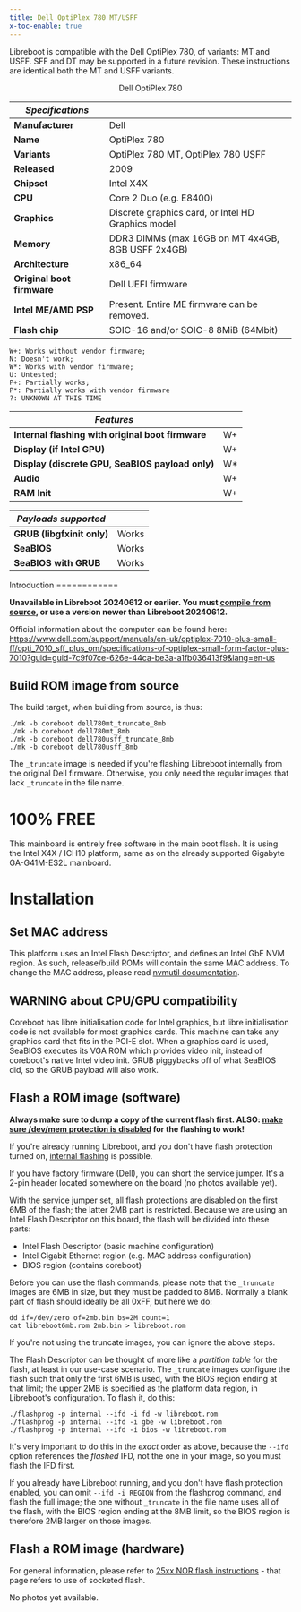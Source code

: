 ```yaml
---
title: Dell OptiPlex 780 MT/USFF
x-toc-enable: true
---
```


Libreboot is compatible with the Dell OptiPlex 780, of variants: MT and USFF.
SFF and DT may be supported in a future revision. These instructions are
identical both the MT and USFF variants.

<div class="specs">
<center>
Dell OptiPlex 780
</center>

| ***Specifications***       |                                                |
|----------------------------|------------------------------------------------|
| **Manufacturer**           | Dell                                           |
| **Name**                   | OptiPlex 780                                |
| **Variants**               | OptiPlex 780 MT, OptiPlex 780 USFF             |
| **Released**               | 2009                                           |
| **Chipset**                | Intel X4X                                     |
| **CPU**                    | Core 2 Duo (e.g. E8400)                         |
| **Graphics**               | Discrete graphics card, or Intel HD Graphics model |
| **Memory**                 | DDR3 DIMMs (max 16GB on MT 4x4GB, 8GB USFF 2x4GB)    |
| **Architecture**           | x86\_64                                         |
| **Original boot firmware** | Dell UEFI firmware                             |
| **Intel ME/AMD PSP**       | Present. Entire ME firmware can be removed.      |
| **Flash chip**             | SOIC-16 and/or SOIC-8 8MiB (64Mbit)           |


```
W+: Works without vendor firmware; 
N: Doesn't work; 
W*: Works with vendor firmware; 
U: Untested; 
P+: Partially works; 
P*: Partially works with vendor firmware
?: UNKNOWN AT THIS TIME
```

| ***Features***                                    |    |
|---------------------------------------------------|----|
| **Internal flashing with original boot firmware** | W+ |
| **Display (if Intel GPU)**                        | W+ |
| **Display (discrete GPU, SeaBIOS payload only)**  | W* |
| **Audio**                                         | W+ |
| **RAM Init**                                      | W+ |

| ***Payloads supported***   |           |
|----------------------------|-----------|
| **GRUB (libgfxinit only)** | Works     |
| **SeaBIOS**                | Works     |
| **SeaBIOS with GRUB**      | Works     |
</div>
Introduction
============

**Unavailable in Libreboot 20240612 or earlier. You must [compile from
source](../build/), or use a version newer than Libreboot 20240612.**

Official information about the computer can be found here:
<https://www.dell.com/support/manuals/en-uk/optiplex-7010-plus-small-ff/opti_7010_sff_plus_om/specifications-of-optiplex-small-form-factor-plus-7010?guid=guid-7c9f07ce-626e-44ca-be3a-a1fb036413f9&lang=en-us>

Build ROM image from source
---------------------------

The build target, when building from source, is thus:

	./mk -b coreboot dell780mt_truncate_8mb
	./mk -b coreboot dell780mt_8mb
	./mk -b coreboot dell780usff_truncate_8mb
	./mk -b coreboot dell780usff_8mb

The `_truncate` image is needed if you're flashing Libreboot internally from
the original Dell firmware. Otherwise, you only need the regular images that
lack `_truncate` in the file name.

100% FREE
=========

This mainboard is entirely free software in the main boot flash. It is using
the Intel X4X / ICH10 platform, same as on the already supported
Gigabyte GA-G41M-ES2L mainboard.

Installation
============

Set MAC address
---------------

This platform uses an Intel Flash Descriptor, and defines an Intel GbE NVM
region. As such, release/build ROMs will contain the same MAC address. To
change the MAC address, please read [nvmutil documentation](../install/nvmutil).

WARNING about CPU/GPU compatibility
-------------------------------

Coreboot has libre initialisation code for Intel graphics, but libre
initialisation code is not available for most graphics cards. This machine can
take any graphics card that fits in the PCI-E slot. When a graphics card is
used, SeaBIOS executes its VGA ROM which provides video init, instead of
coreboot's native Intel video init. GRUB piggybacks off of what SeaBIOS did,
so the GRUB payload will also work.

Flash a ROM image (software)
-----------------

**Always make sure to dump a copy of the current flash first. ALSO: [make
sure /dev/mem protection is disabled](devmem) for the flashing to work!**

If you're already running Libreboot, and you don't have flash protection
turned on, [internal flashing](../install/) is possible.

If you have factory firmware (Dell), you can short the service jumper. It's a
2-pin header located somewhere on the board (no photos available yet).

With the service jumper set, all flash protections are disabled on the first
6MB of the flash; the latter 2MB part is restricted. Because we are using an
Intel Flash Descriptor on this board, the flash will be divided into these
parts:

* Intel Flash Descriptor (basic machine configuration)
* Intel Gigabit Ethernet region (e.g. MAC address configuration)
* BIOS region (contains coreboot)

Before you can use the flash commands, please note that the `_truncate` images
are 6MB in size, but they must be padded to 8MB. Normally a blank part of flash
should ideally be all 0xFF, but here we do:

	dd if=/dev/zero of=2mb.bin bs=2M count=1
	cat libreboot6mb.rom 2mb.bin > libreboot.rom

If you're not using the truncate images, you can ignore the above steps.

The Flash Descriptor can be thought of more like a *partition table* for the
flash, at least in our use-case scenario. The `_truncate` images configure
the flash such that only the first 6MB is used, with the BIOS region ending
at that limit; the upper 2MB is specified as the platform data region, in
Libreboot's configuration. To flash it, do this:

	./flashprog -p internal --ifd -i fd -w libreboot.rom
	./flashprog -p internal --ifd -i gbe -w libreboot.rom
	./flashprog -p internal --ifd -i bios -w libreboot.rom

It's very important to do this in the *exact* order as above, because
the `--ifd` option references the *flashed* IFD, not the one in your image,
so you must flash the IFD first.

If you already have Libreboot running, and you don't have flash protection
enabled, you can omit `--ifd -i REGION` from the flashprog command, and flash
the full image; the one without `_truncate` in the file name uses all of the
flash, with the BIOS region ending at the 8MB limit, so the BIOS region is
therefore 2MB larger on those images.

Flash a ROM image (hardware)
-----------------

For general information, please refer to [25xx NOR flash
instructions](../install/spi) - that page refers to use of socketed flash.

No photos yet available.
